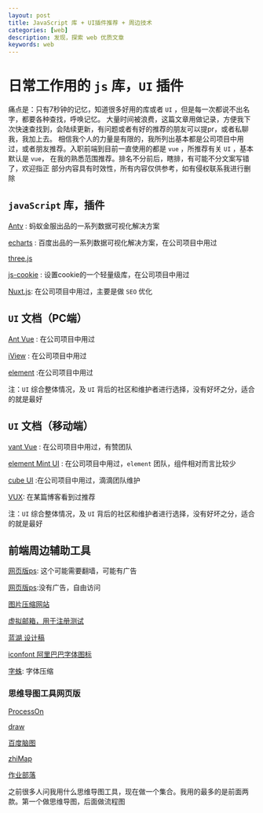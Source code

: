 ```yaml
---
layout: post
title: JavaScript 库 + UI插件推荐 + 周边技术
categories: [web]
description: 发现，探索 web 优质文章
keywords: web 
---
```


# 日常工作用的 `js` 库，`UI` 插件
痛点是：只有7秒钟的记忆，知道很多好用的库或者 `UI` ，但是每一次都说不出名字，都要各种查找，呼唤记忆。
大量时间被浪费，这篇文章用做记录，方便我下次快速查找到，会陆续更新，有问题或者有好的推荐的朋友可以提pr，或者私聊我，我加上去。
相信我个人的力量是有限的，我所列出基本都是公司项目中用过，或者朋友推荐。入职前端到目前一直使用的都是 `vue` ，所推荐有关 `UI` ，基本默认是  `vue`，
在我的熟悉范围推荐。排名不分前后，瞎排，有可能不分文案写错了，欢迎指正
部分内容具有时效性，所有内容仅供参考，如有侵权联系我进行删除

## `javaScript` 库，插件
[Antv](https://antv.alipay.com/zh-cn/index.html)   : 蚂蚁金服出品的一系列数据可视化解决方案

[echarts](https://echarts.baidu.com/index.html)   : 百度出品的一系列数据可视化解决方案，在公司项目中用过

[three.js](https://threejs.org/)

[js-cookie](https://github.com/js-cookie/js-cookie)   : 设置cookie的一个轻量级库，在公司项目中用过

[Nuxt.js](https://zh.nuxtjs.org/guide/): 在公司项目中用过，主要是做 `SEO` 优化

## `UI` 文档（PC端）

[Ant Vue](https://vue.ant.design/docs/vue/introduce/)   : 在公司项目中用过

[iView](https://www.iviewui.com/docs/guide/install) : 在公司项目中用过

[element](https://element.eleme.cn/2.8/#/zh-CN) :在公司项目中用过

注：`UI` 综合整体情况，及 `UI` 背后的社区和维护者进行选择，没有好坏之分，适合的就是最好


## `UI` 文档（移动端）

[vant Vue](https://youzan.github.io/vant/#/zh-CN/intro)   : 在公司项目中用过，有赞团队

[element Mint UI](https://mint-ui.github.io/docs/#/zh-cn/) : 在公司项目中用过，`element` 团队，组件相对而言比较少

[cube UI](https://didi.github.io/cube-ui/#/zh-CN/) :在公司项目中用过，滴滴团队维护

[VUX](https://doc.vux.li/zh-CN/): 在某篇博客看到过推荐

注：`UI` 综合整体情况，及 `UI` 背后的社区和维护者进行选择，没有好坏之分，适合的就是最好


## 前端周边辅助工具
[网页版ps](https://www.photopea.com/): 这个可能需要翻墙，可能有广告

[网页版ps](https://ps.gaoding.com/?hmsr=ivan-intro-zhihu#/):没有广告，自由访问

[图片压缩网站](https://tinypng.com/)

[虚拟邮箱，用于注册测试](https://www.guerrillamail.com/inbox)

[蓝湖 设计稿](https://lanhuapp.com/)

[iconfont 阿里巴巴字体图标](https://www.iconfont.cn/)

[字蛛](http://font-spider.org/): 字体压缩

### 思维导图工具网页版

[ProcessOn](https://www.processon.com/)

[draw](https://www.draw.io/)

[百度脑图](http://naotu.baidu.com/)

[zhiMap](https://zhimap.com/)

[作业部落](https://www.zybuluo.com/cmd/)

之前很多人问我用什么思维导图工具，现在做一个集合。我用的最多的是前面两款。第一个做思维导图，后面做流程图



